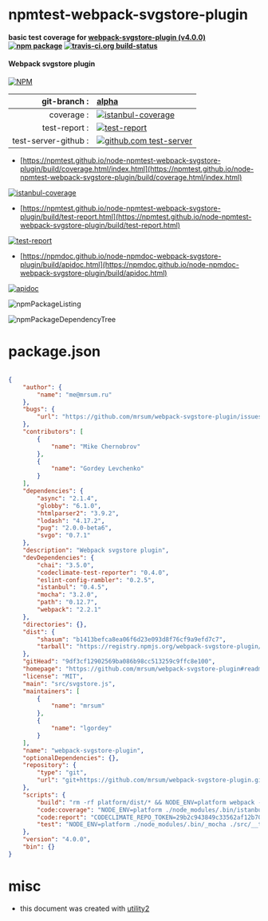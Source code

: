 # npmtest-webpack-svgstore-plugin

#### basic test coverage for  [webpack-svgstore-plugin (v4.0.0)](https://github.com/mrsum/webpack-svgstore-plugin#readme)  [![npm package](https://img.shields.io/npm/v/npmtest-webpack-svgstore-plugin.svg?style=flat-square)](https://www.npmjs.org/package/npmtest-webpack-svgstore-plugin) [![travis-ci.org build-status](https://api.travis-ci.org/npmtest/node-npmtest-webpack-svgstore-plugin.svg)](https://travis-ci.org/npmtest/node-npmtest-webpack-svgstore-plugin)

#### Webpack svgstore plugin

[![NPM](https://nodei.co/npm/webpack-svgstore-plugin.png?downloads=true&downloadRank=true&stars=true)](https://www.npmjs.com/package/webpack-svgstore-plugin)

| git-branch : | [alpha](https://github.com/npmtest/node-npmtest-webpack-svgstore-plugin/tree/alpha)|
|--:|:--|
| coverage : | [![istanbul-coverage](https://npmtest.github.io/node-npmtest-webpack-svgstore-plugin/build/coverage.badge.svg)](https://npmtest.github.io/node-npmtest-webpack-svgstore-plugin/build/coverage.html/index.html)|
| test-report : | [![test-report](https://npmtest.github.io/node-npmtest-webpack-svgstore-plugin/build/test-report.badge.svg)](https://npmtest.github.io/node-npmtest-webpack-svgstore-plugin/build/test-report.html)|
| test-server-github : | [![github.com test-server](https://npmtest.github.io/node-npmtest-webpack-svgstore-plugin/GitHub-Mark-32px.png)](https://npmtest.github.io/node-npmtest-webpack-svgstore-plugin/build/app/index.html) | | build-artifacts : | [![build-artifacts](https://npmtest.github.io/node-npmtest-webpack-svgstore-plugin/glyphicons_144_folder_open.png)](https://github.com/npmtest/node-npmtest-webpack-svgstore-plugin/tree/gh-pages/build)|

- [https://npmtest.github.io/node-npmtest-webpack-svgstore-plugin/build/coverage.html/index.html](https://npmtest.github.io/node-npmtest-webpack-svgstore-plugin/build/coverage.html/index.html)

[![istanbul-coverage](https://npmtest.github.io/node-npmtest-webpack-svgstore-plugin/build/screenCapture.buildCi.browser.%252Ftmp%252Fbuild%252Fcoverage.lib.html.png)](https://npmtest.github.io/node-npmtest-webpack-svgstore-plugin/build/coverage.html/index.html)

- [https://npmtest.github.io/node-npmtest-webpack-svgstore-plugin/build/test-report.html](https://npmtest.github.io/node-npmtest-webpack-svgstore-plugin/build/test-report.html)

[![test-report](https://npmtest.github.io/node-npmtest-webpack-svgstore-plugin/build/screenCapture.buildCi.browser.%252Ftmp%252Fbuild%252Ftest-report.html.png)](https://npmtest.github.io/node-npmtest-webpack-svgstore-plugin/build/test-report.html)

- [https://npmdoc.github.io/node-npmdoc-webpack-svgstore-plugin/build/apidoc.html](https://npmdoc.github.io/node-npmdoc-webpack-svgstore-plugin/build/apidoc.html)

[![apidoc](https://npmdoc.github.io/node-npmdoc-webpack-svgstore-plugin/build/screenCapture.buildCi.browser.%252Ftmp%252Fbuild%252Fapidoc.html.png)](https://npmdoc.github.io/node-npmdoc-webpack-svgstore-plugin/build/apidoc.html)

![npmPackageListing](https://npmtest.github.io/node-npmtest-webpack-svgstore-plugin/build/screenCapture.npmPackageListing.svg)

![npmPackageDependencyTree](https://npmtest.github.io/node-npmtest-webpack-svgstore-plugin/build/screenCapture.npmPackageDependencyTree.svg)



# package.json

```json

{
    "author": {
        "name": "me@mrsum.ru"
    },
    "bugs": {
        "url": "https://github.com/mrsum/webpack-svgstore-plugin/issues"
    },
    "contributors": [
        {
            "name": "Mike Chernobrov"
        },
        {
            "name": "Gordey Levchenko"
        }
    ],
    "dependencies": {
        "async": "2.1.4",
        "globby": "6.1.0",
        "htmlparser2": "3.9.2",
        "lodash": "4.17.2",
        "pug": "2.0.0-beta6",
        "svgo": "0.7.1"
    },
    "description": "Webpack svgstore plugin",
    "devDependencies": {
        "chai": "3.5.0",
        "codeclimate-test-reporter": "0.4.0",
        "eslint-config-rambler": "0.2.5",
        "istanbul": "0.4.5",
        "mocha": "3.2.0",
        "path": "0.12.7",
        "webpack": "2.2.1"
    },
    "directories": {},
    "dist": {
        "shasum": "b1413befca8ea06f6d23e093d8f76cf9a9efd7c7",
        "tarball": "https://registry.npmjs.org/webpack-svgstore-plugin/-/webpack-svgstore-plugin-4.0.0.tgz"
    },
    "gitHead": "9df3cf12902569ba086b98cc513259c9ffc8e100",
    "homepage": "https://github.com/mrsum/webpack-svgstore-plugin#readme",
    "license": "MIT",
    "main": "src/svgstore.js",
    "maintainers": [
        {
            "name": "mrsum"
        },
        {
            "name": "lgordey"
        }
    ],
    "name": "webpack-svgstore-plugin",
    "optionalDependencies": {},
    "repository": {
        "type": "git",
        "url": "git+https://github.com/mrsum/webpack-svgstore-plugin.git"
    },
    "scripts": {
        "build": "rm -rf platform/dist/* && NODE_ENV=platform webpack --progress --colors --bail",
        "code:coverage": "NODE_ENV=platform ./node_modules/.bin/istanbul cover ./node_modules/.bin/_mocha ./src/__tests__/index.js && npm run code:report",
        "code:report": "CODECLIMATE_REPO_TOKEN=29b2c943849c33562af12b70563d86e95c073e04c7510e9da5d9711cf3233b17 ./node_modules/.bin/codeclimate-test-reporter < coverage/lcov.info",
        "test": "NODE_ENV=platform ./node_modules/.bin/_mocha ./src/__tests__/index.js"
    },
    "version": "4.0.0",
    "bin": {}
}
```



# misc
- this document was created with [utility2](https://github.com/kaizhu256/node-utility2)
